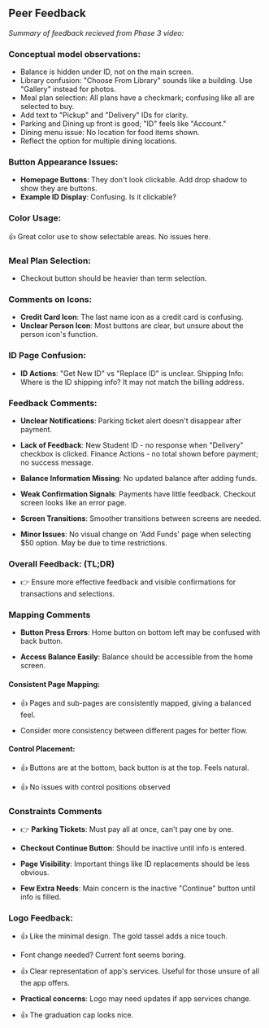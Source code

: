 ## Peer Feedback

_Summary of feedback recieved from Phase 3 video:_

### Conceptual model observations:

* Balance is hidden under ID, not on the main screen.
* Library confusion: "Choose From Library" sounds like a building. Use "Gallery" instead for photos.
* Meal plan selection: All plans have a checkmark; confusing like all are selected to buy.
* Add text to "Pickup" and "Delivery" IDs for clarity.
* Parking and Dining up front is good; "ID" feels like "Account."
* Dining menu issue: No location for food items shown.
* Reflect the option for multiple dining locations.

### Button Appearance Issues:

* **Homepage Buttons**: They don't look clickable. Add drop shadow to show they are buttons.
* **Example ID Display**: Confusing. Is it clickable?

### Color Usage:

:+1: Great color use to show selectable areas. No issues here.

### Meal Plan Selection:

* Checkout button should be heavier than term selection.

### Comments on Icons:

* **Credit Card Icon**: The last name icon as a credit card is confusing.
* **Unclear Person Icon**: Most buttons are clear, but unsure about the person icon's function.

### ID Page Confusion:

* **ID Actions**: "Get New ID" vs "Replace ID" is unclear.
Shipping Info: Where is the ID shipping info? It may not match the billing address.

### Feedback Comments:

* **Unclear Notifications**: Parking ticket alert doesn't disappear after payment.

* **Lack of Feedback**: New Student ID - no response when "Delivery" checkbox is clicked. Finance Actions - no total shown before payment; no success message.

* **Balance Information Missing**: No updated balance after adding funds.

* **Weak Confirmation Signals**: Payments have little feedback. Checkout screen looks like an error page.

* **Screen Transitions**: Smoother transitions between screens are needed.

* **Minor Issues**: No visual change on 'Add Funds' page when selecting $50 option. May be due to time restrictions.

### Overall Feedback: (TL;DR) 

* :point_right: Ensure more effective feedback and visible confirmations for transactions and selections.

### Mapping Comments

* **Button Press Errors**: Home button on bottom left may be confused with back button.

* **Access Balance Easily**: Balance should be accessible from the home screen.

#### Consistent Page Mapping:

* :+1: Pages and sub-pages are consistently mapped, giving a balanced feel.

* Consider more consistency between different pages for better flow.

#### Control Placement:

* :+1: Buttons are at the bottom, back button is at the top. Feels natural.

* :+1: No issues with control positions observed

### Constraints Comments

* :point_right: **Parking Tickets**: Must pay all at once, can't pay one by one.

* **Checkout Continue Button**: Should be inactive until info is entered.

* **Page Visibility**: Important things like ID replacements should be less obvious.

* **Few Extra Needs**: Main concern is the inactive "Continue" button until info is filled.

### Logo Feedback:

* :+1: Like the minimal design. The gold tassel adds a nice touch.

* Font change needed? Current font seems boring.

* :+1: Clear representation of app's services. Useful for those unsure of all the app offers.

* **Practical concerns**: Logo may need updates if app services change.

* :+1: The graduation cap looks nice.